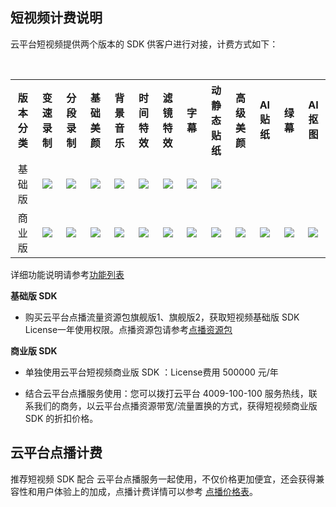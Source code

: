<style> table td { height: 35px; text-align:center; vertical-align:middle; } .markdown-text-box img { border: 0; max-width: 100%; height: auto; box-sizing: content-box; box-shadow: 0 0 0px #ccc; margin: 0px 0; } </style>
## 短视频计费说明

云平台短视频提供两个版本的 SDK 供客户进行对接，计费方式如下：

<table>
  <tr align="center">
	  <th width="100px">版本分类</th>
    <th width="90px">变速录制</th>
		<th width="90px">分段录制</th>
    <th width="90px">基础美颜</th>
		<th width="90px">背景音乐</th>
		<th width="90px">时间特效</th>
	  <th width="90px">滤镜特效</th>
	  <th width="90px">字幕</th>
    <th width="100px">动静态贴纸</th>
	  <th width="90px">高级美颜</th>
	  <th width="90px">AI贴纸</th>
    <th width="90px">绿幕</th>
		<th width="90px">AI抠图</th>
  </tr>
  <tr align="center">
	  <td> 基础版 </td>
	  <td><img src="https://mc.qcloudimg.com/static/img/a9bdba876321beb3c0ad270e67d41743/image.png"/></td>
          <td><img src="https://mc.qcloudimg.com/static/img/a9bdba876321beb3c0ad270e67d41743/image.png"/></td>
          <td><img src="https://mc.qcloudimg.com/static/img/a9bdba876321beb3c0ad270e67d41743/image.png"/></td>
		<td><img src="https://mc.qcloudimg.com/static/img/a9bdba876321beb3c0ad270e67d41743/image.png"/></td>
		<td><img src="https://mc.qcloudimg.com/static/img/a9bdba876321beb3c0ad270e67d41743/image.png"/></td>
		<td><img src="https://mc.qcloudimg.com/static/img/a9bdba876321beb3c0ad270e67d41743/image.png"/></td>
	  <td><img src="https://mc.qcloudimg.com/static/img/a9bdba876321beb3c0ad270e67d41743/image.png"/></td>
	  <td><img src="https://mc.qcloudimg.com/static/img/a9bdba876321beb3c0ad270e67d41743/image.png"/></td>
	  	<td/>
		<td/>
		<td/>
		<td/>
  </tr>
	<tr align="center">
	  <td> 商业版 </td>
	  <td><img src="https://mc.qcloudimg.com/static/img/a9bdba876321beb3c0ad270e67d41743/image.png"/></td>
    <td><img src="https://mc.qcloudimg.com/static/img/a9bdba876321beb3c0ad270e67d41743/image.png"/></td>
    <td><img src="https://mc.qcloudimg.com/static/img/a9bdba876321beb3c0ad270e67d41743/image.png"/></td>
		<td><img src="https://mc.qcloudimg.com/static/img/a9bdba876321beb3c0ad270e67d41743/image.png"/></td>
		<td><img src="https://mc.qcloudimg.com/static/img/a9bdba876321beb3c0ad270e67d41743/image.png"/></td>
    <td><img src="https://mc.qcloudimg.com/static/img/a9bdba876321beb3c0ad270e67d41743/image.png"/></td>
    <td><img src="https://mc.qcloudimg.com/static/img/a9bdba876321beb3c0ad270e67d41743/image.png"/></td>
		<td><img src="https://mc.qcloudimg.com/static/img/a9bdba876321beb3c0ad270e67d41743/image.png"/></td>
		<td><img src="https://mc.qcloudimg.com/static/img/a9bdba876321beb3c0ad270e67d41743/image.png"/></td>
		<td><img src="https://mc.qcloudimg.com/static/img/a9bdba876321beb3c0ad270e67d41743/image.png"/></td>
		<td><img src="https://mc.qcloudimg.com/static/img/a9bdba876321beb3c0ad270e67d41743/image.png"/></td>
		<td><img src="https://mc.qcloudimg.com/static/img/a9bdba876321beb3c0ad270e67d41743/image.png"/></td>
  </tr>
</table>

详细功能说明请参考[功能列表](http://tce.fsphere.cn/document/product/584/9457)


**基础版 SDK**
- 购买云平台点播流量资源包旗舰版1、旗舰版2，获取短视频基础版 SDK License一年使用权限。点播资源包请参考[点播资源包](http://tce.fsphere.cn/document/product/266/14667)

**商业版 SDK**
- 单独使用云平台短视频商业版 SDK ：License费用 500000 元/年

- 结合云平台点播服务使用：您可以拨打云平台 4009-100-100 服务热线，联系我们的商务，以云平台点播资源带宽/流量置换的方式，获得短视频商业版 SDK 的折扣价格。


## 云平台点播计费
推荐短视频 SDK 配合 云平台点播服务一起使用，不仅价格更加便宜，还会获得兼容性和用户体验上的加成，点播计费详情可以参考 [点播价格表](http://tce.fsphere.cn/document/product/266/2838)。

